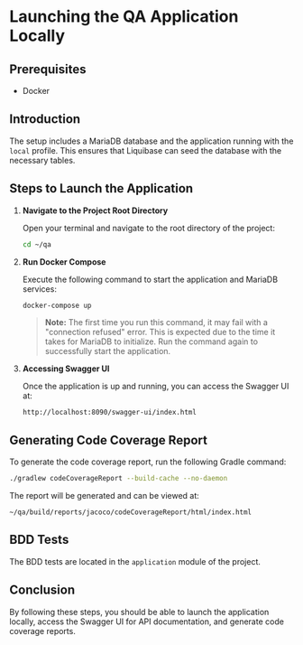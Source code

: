 
# Launching the QA Application Locally

## Prerequisites

- Docker
## Introduction

The setup includes a MariaDB database and the application running with the `local` profile. This ensures that Liquibase can seed the database with the necessary tables.
## Steps to Launch the Application

1. **Navigate to the Project Root Directory**

   Open your terminal and navigate to the root directory of the project:
   ```sh
   cd ~/qa
   ```

2. **Run Docker Compose**

   Execute the following command to start the application and MariaDB services:
   ```sh
   docker-compose up
   ```

   > **Note:** The first time you run this command, it may fail with a "connection refused" error. This is expected due to the time it takes for MariaDB to initialize. Run the command again to successfully start the application.

3. **Accessing Swagger UI**

   Once the application is up and running, you can access the Swagger UI at:
   ```
   http://localhost:8090/swagger-ui/index.html
   ```

## Generating Code Coverage Report

To generate the code coverage report, run the following Gradle command:
```sh
./gradlew codeCoverageReport --build-cache --no-daemon
```

The report will be generated and can be viewed at:
```
~/qa/build/reports/jacoco/codeCoverageReport/html/index.html
```

## BDD Tests

The BDD tests are located in the `application` module of the project.

## Conclusion

By following these steps, you should be able to launch the application locally, access the Swagger UI for API documentation, and generate code coverage reports.